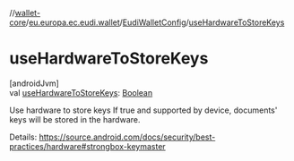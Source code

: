 //[wallet-core](../../../index.md)/[eu.europa.ec.eudi.wallet](../index.md)/[EudiWalletConfig](index.md)/[useHardwareToStoreKeys](use-hardware-to-store-keys.md)

# useHardwareToStoreKeys

[androidJvm]\
val [useHardwareToStoreKeys](use-hardware-to-store-keys.md): [Boolean](https://kotlinlang.org/api/latest/jvm/stdlib/kotlin/-boolean/index.html)

Use hardware to store keys If true and supported by device, documents' keys will be stored in the
hardware.

Details: https://source.android.com/docs/security/best-practices/hardware#strongbox-keymaster

